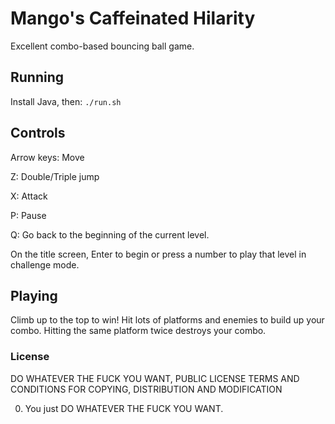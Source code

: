 # Mango's Caffeinated Hilarity

Excellent combo-based bouncing ball game.


## Running

Install Java, then: `./run.sh`


## Controls

Arrow keys: Move

Z: Double/Triple jump

X: Attack

P: Pause

Q: Go back to the beginning of the current level.

On the title screen, Enter to begin or press a number to play that level in challenge mode.


## Playing

Climb up to the top to win!
Hit lots of platforms and enemies to build up your combo.
Hitting the same platform twice destroys your combo.


### License

DO WHATEVER THE FUCK YOU WANT, PUBLIC LICENSE
TERMS AND CONDITIONS FOR COPYING, DISTRIBUTION AND MODIFICATION

0. You just DO WHATEVER THE FUCK YOU WANT.
